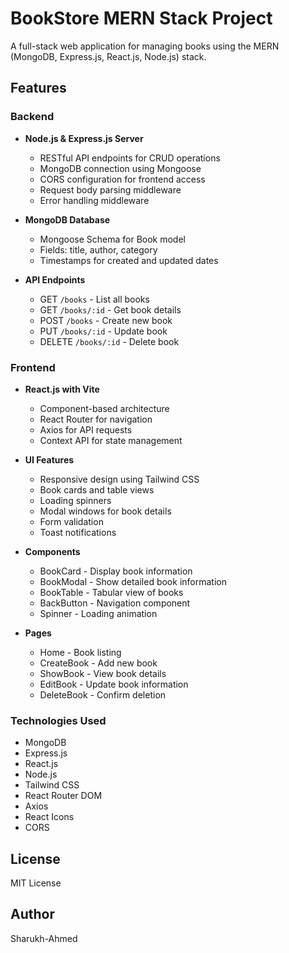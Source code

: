# BookStore MERN Stack Project

A full-stack web application for managing books using the MERN (MongoDB, Express.js, React.js, Node.js) stack.

## Features

### Backend
- **Node.js & Express.js Server**
  - RESTful API endpoints for CRUD operations
  - MongoDB connection using Mongoose
  - CORS configuration for frontend access
  - Request body parsing middleware
  - Error handling middleware

- **MongoDB Database**
  - Mongoose Schema for Book model
  - Fields: title, author, category
  - Timestamps for created and updated dates

- **API Endpoints**
  - GET `/books` - List all books
  - GET `/books/:id` - Get book details
  - POST `/books` - Create new book
  - PUT `/books/:id` - Update book
  - DELETE `/books/:id` - Delete book

### Frontend
- **React.js with Vite**
  - Component-based architecture
  - React Router for navigation
  - Axios for API requests
  - Context API for state management

- **UI Features**
  - Responsive design using Tailwind CSS
  - Book cards and table views
  - Loading spinners
  - Modal windows for book details
  - Form validation
  - Toast notifications

- **Components**
  - BookCard - Display book information
  - BookModal - Show detailed book information
  - BookTable - Tabular view of books
  - BackButton - Navigation component
  - Spinner - Loading animation

- **Pages**
  - Home - Book listing
  - CreateBook - Add new book
  - ShowBook - View book details
  - EditBook - Update book information
  - DeleteBook - Confirm deletion

### Technologies Used
- MongoDB
- Express.js
- React.js
- Node.js
- Tailwind CSS
- React Router DOM
- Axios
- React Icons
- CORS

## License
MIT License

## Author
Sharukh-Ahmed